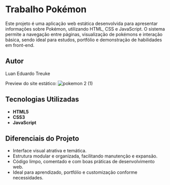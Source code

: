 # Trabalho Pokémon 

Este projeto é uma aplicação web estática desenvolvida para apresentar informações sobre Pokémon, utilizando HTML, CSS e JavaScript. O sistema permite a navegação entre páginas, visualização de pokémons e interação básica, sendo ideal para estudos, portfólio e demonstração de habilidades em front-end.

## Autor

Luan Eduardo Treuke

Preview do site estático:
![pokemon 2 (1)](https://github.com/user-attachments/assets/b76e445f-88bd-4922-8730-394018545382)


## Tecnologias Utilizadas
- **HTML5**
- **CSS3**
- **JavaScript**

## Diferenciais do Projeto
- Interface visual atrativa e temática.
- Estrutura modular e organizada, facilitando manutenção e expansão.
- Código limpo, comentado e com boas práticas de desenvolvimento web.
- Ideal para aprendizado, portfólio e customização conforme necessidades.


